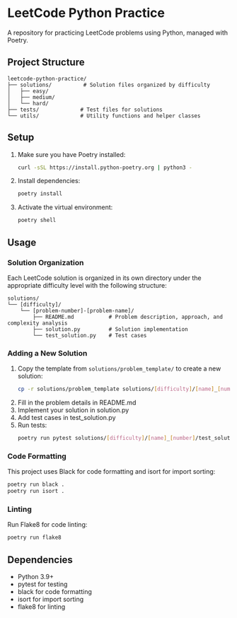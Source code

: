 # LeetCode Python Practice

A repository for practicing LeetCode problems using Python, managed with Poetry.

## Project Structure

```
leetcode-python-practice/
├── solutions/          # Solution files organized by difficulty
│   ├── easy/
│   ├── medium/
│   └── hard/
├── tests/             # Test files for solutions
└── utils/             # Utility functions and helper classes
```

## Setup

1. Make sure you have Poetry installed:
   ```bash
   curl -sSL https://install.python-poetry.org | python3 -
   ```

2. Install dependencies:
   ```bash
   poetry install
   ```

3. Activate the virtual environment:
   ```bash
   poetry shell
   ```

## Usage

### Solution Organization

Each LeetCode solution is organized in its own directory under the appropriate difficulty level with the following structure:

```
solutions/
└── [difficulty]/
    └── [problem-number]-[problem-name]/
        ├── README.md           # Problem description, approach, and complexity analysis
        ├── solution.py         # Solution implementation
        └── test_solution.py    # Test cases
```

### Adding a New Solution

1. Copy the template from `solutions/problem_template/` to create a new solution:
   ```bash
   cp -r solutions/problem_template solutions/[difficulty]/[name]_[number]
   ```
2. Fill in the problem details in README.md
3. Implement your solution in solution.py
4. Add test cases in test_solution.py
5. Run tests:
   ```bash
   poetry run pytest solutions/[difficulty]/[name]_[number]/test_solution.py
   ```

### Code Formatting

This project uses Black for code formatting and isort for import sorting:

```bash
poetry run black .
poetry run isort .
```

### Linting

Run Flake8 for code linting:

```bash
poetry run flake8
```

## Dependencies

- Python 3.9+
- pytest for testing
- black for code formatting
- isort for import sorting
- flake8 for linting


